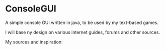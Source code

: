 # ConsoleGUI
A simple console GUI written in java, to be used by my text-based games.

I will base ny design on various internet guides, forums and other sources.

My sources and inspiration:
